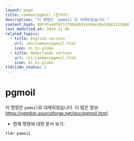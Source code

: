 ```yaml
---
layout: page
title: common/pgmoil (한국어)
description: "이 명령은 `pamoil`로 대체되었습니다."
content_hash: 88f4fa4df8712f89ebb914456e30e348d1133d84
last_modified_at: 2024-11-06
related_topics:
  - title: English version
    url: /en/common/pgmoil.html
    icon: bi bi-globe
  - title: Nederlands version
    url: /nl/common/pgmoil.html
    icon: bi bi-globe
tldri18n_status: 2
---
```

# pgmoil

이 명령은 `pamoil`로 대체되었습니다.
더 많은 정보: <https://netpbm.sourceforge.net/doc/pgmoil.html>.

- 현재 명령에 대한 문서 보기:

`tldr pamoil`
